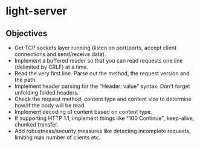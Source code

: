 <h1>light-server</h1>
<div>
  <h2>Objectives</h2>
  <ul>
    <li>Get TCP sockets layer running (listen on port/ports, accept client connections and send/receive data).</li>
    <li>Implement a buffered reader so that you can read requests one line (delimited by CRLF) at a time.</li>
    <li>Read the very first line. Parse out the method, the request version and the path.</li>
    <li>Implement header parsing for the "Header: value" syntax. Don't forget unfolding folded headers.</li>
    <li>Check the request method, content type and content size to determine how/if the body will be read.</li>
    <li>Implement decoding of content based on content type.</li>
    <li>If supporting HTTP 1.1, implement things like "100 Continue", keep-alive, chunked transfer.</li>
    <li>Add robustness/security measures like detecting incomplete requests, limiting max number of clients etc.</li>
  </ul>
</div>
